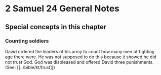 # 2 Samuel 24 General Notes
## Special concepts in this chapter

### Counting soldiers
David ordered the leaders of his army to count how many men of fighting age there were. He was not supposed to do this because it showed he did not trust God. God was displeased and offered David three punishments. (See: [[../bible/kt/trust]])